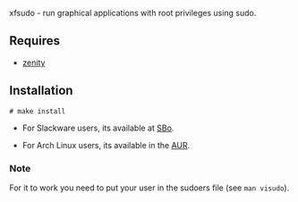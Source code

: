 xfsudo - run graphical applications with root privileges using sudo.

## Requires

* [zenity](https://wiki.gnome.org/Projects/Zenity)

## Installation

~~~~
# make install
~~~~

* For Slackware users, its available at [SBo](http://slackbuilds.org/repository/14.1/system/xfsudo/).

* For Arch Linux users, its available in the [AUR](https://aur.archlinux.org/packages/xfsudo/).

### Note

For it to work you need to put your user in the sudoers file (see ```man visudo```).
